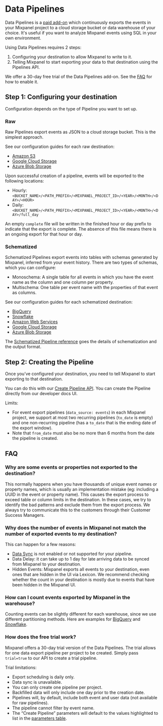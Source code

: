# Data Pipelines

Data Pipelines is a [paid add-on](https://mixpanel.com/pricing) which continuously exports the events in your Mixpanel project to a cloud storage bucket or data warehouse of your choice. It's useful if you want to analyze Mixpanel events using SQL in your own environment.

Using Data Pipelines requires 2 steps:
1. Configuring your destination to allow Mixpanel to write to it.
2. Telling Mixpanel to start exporting your data to that destination using the Pipelines API.

We offer a 30-day free trial of the Data Pipelines add-on. See the [FAQ](#how-does-the-free-trial-work) for how to enable it.


## Step 1: Configuring your destination

Configuration depends on the type of Pipeline you want to set up.

### Raw

Raw Pipelines export events as JSON to a cloud storage bucket. This is the simplest approach.

See our configuration guides for each raw destination:
- [Amazon S3](/docs/other-bits/data-pipelines/aws-raw-pipeline) 
- [Google Cloud Storage](/docs/other-bits/data-pipelines/gcs-raw-pipeline)
- [Azure Blob Storage](/docs/other-bits/data-pipelines/azure-raw-pipeline) 

Upon successful creation of a pipeline, events will be exported to the following locations:
- Hourly: `<BUCKET_NAME>/<PATH_PREFIX>/<MIXPANEL_PROJECT_ID>/<YEAR>/<MONTH>/<DAY>/<HOUR>`
- Daily:  `<BUCKET_NAME>/<PATH_PREFIX>/<MIXPANEL_PROJECT_ID>/<YEAR>/<MONTH>/<DAY>/full_day`

An empty `complete` file will be written in the finished hour or day prefix to indicate that the export is complete. The absence of this file means there is an ongoing export for that hour or day.


### Schematized

Schematized Pipelines export events into tables with schemas generated by Mixpanel, inferred from your event history. There are two types of schemas, which you can configure:
* Monoschema: A single table for all events in which you have the event name as the column and one column per property.
* Multischema: One table per event name with the properties of that event as columns.

See our configuration guides for each schematized destination:
- [BigQuery](/docs/other-bits/data-pipelines/mixpanel-bigquery-export-design) 
- [Snowflake](/docs/other-bits/data-pipelines/mixpanel-snowflake-export) 
- [Amazon Web Services](/docs/other-bits/data-pipelines/mixpanel-amazon-s3-export) 
- [Google Cloud Storage](/docs/other-bits/data-pipelines/gcs) 
- [Azure Blob Storage](/docs/other-bits/data-pipelines/azure-blob-storage) 

The [Schematized Pipeline reference](/docs/other-bits/data-pipelines/schematized-export-pipeline) goes the details of schematization and the output format.

## Step 2: Creating the Pipeline

Once you’ve configured your destination, you need to tell Mixpanel to start exporting to that destination.

You can do this with our [Create Pipeline API](https://developer.mixpanel.com/reference/create-warehouse-pipeline). You can create the Pipeline directly from our developer docs UI.

Limits:
* For event export pipelines (`data_source: events`) in each Mixpanel project, we support at most two recurring pipelines (`to_date` is empty) and one non-recurring pipeline (has a `to_date` that is the ending date of the export window).
* Note that `from_date` must also be no more than 6 months from the date the pipeline is created.

## FAQ

### Why are some events or properties not exported to the destination?
This normally happens when you have thousands of unique event names or property names, which is usually an implementation mistake (eg: including a UUID in the event or property name). This causes the export process to exceed table or column limits in the destination. In these cases, we try to identify the bad patterns and exclude them from the export process. We always try to communicate this to the customers through their Customer Success Managers.

### Why does the number of events in Mixpanel not match the number of exported events to my destination?
This can happen for a few reasons:
- [Data Sync](/docs/other-bits/data-pipelines/schematized-export-pipeline#data-sync) is not enabled or not supported for your pipeline.
- Data Delay: it can take up to 1 day for late arriving data to be synced from Mixpanel to your destination.
- Hidden Events: Mixpanel exports all events to your destination, even ones that are hidden in the UI via Lexicon. We recommend checking whether the count in your destination is mostly due to events that have been hidden in the Mixpanel UI.

### How can I count events exported by Mixpanel in the warehouse?
Counting events can be slightly different for each warehouse, since we use different partitioning methods. Here are examples for [BigQuery](/docs/other-bits/data-pipelines/mixpanel-bigquery-export-design#getting-the-number-of-events-in-each-day) and [Snowflake](/docs/other-bits/data-pipelines/mixpanel-snowflake-export#getting-the-number-of-events-in-each-day).

### How does the free trial work?
Mixpanel offers a 30-day trial version of the Data Pipelines. The trial allows for one data export pipeline per project to be created.  Simply pass `trial=true` to our API to create a trial pipeline.

Trial limitations:
* Export scheduling is daily only.
* Data sync is unavailable.
* You can only create one pipeline per project. 
* Backfilled data will only include one day prior to the creation date.
* Pipelines will, by default, include both event and user data (not available for raw pipelines).
* The pipeline cannot filter by event name.
* The “Create Pipeline” parameters will default to the values highlighted to list in the [parameters table](https://developer.mixpanel.com/reference/create-pipelines#create-warehouse-pipeline).
